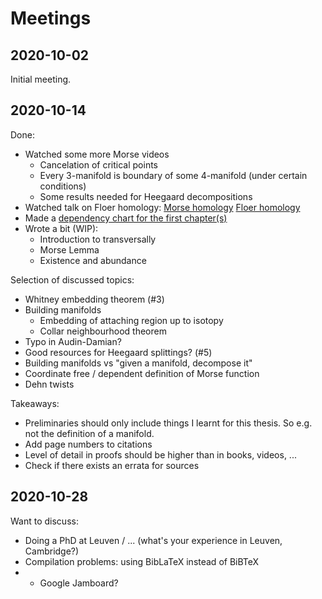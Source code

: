 # Meetings

## 2020-10-02

Initial meeting.

## 2020-10-14

Done:

* Watched some more Morse videos
   - Cancelation of critical points
   - Every 3-manifold is boundary of some 4-manifold (under certain conditions)
   - Some results needed for Heegaard decompositions
* Watched talk on Floer homology: [Morse homology](https://www.youtube.com/watch?v=hcggpesZ_kA) [Floer homology](https://www.youtube.com/watch?v=SoLPZbLiAVo)
* Made a [dependency chart for the first chapter(s)](https://drive.google.com/file/d/1LSyxkRDMp2VspcCA4x9pddb7uIP2q3kl/view?usp=sharing)
* Wrote a bit (WIP):
  - Introduction to transversally
  - Morse Lemma
  - Existence and abundance

Selection of discussed topics:

* Whitney embedding theorem (#3)
* Building manifolds
  - Embedding of attaching region up to isotopy
  - Collar neighbourhood theorem
* Typo in Audin-Damian?
* Good resources for Heegaard splittings? (#5)
* Building manifolds vs "given a manifold, decompose it"
* Coordinate free / dependent definition of Morse function
* Dehn twists

Takeaways:

* Preliminaries should only include things I learnt for this thesis. So e.g. not the definition of a manifold.
* Add page numbers to citations
* Level of detail in proofs should be higher than in books, videos, ...
* Check if there exists an errata for sources

## 2020-10-28

Want to discuss:

* Doing a PhD at Leuven / ... (what's your experience in Leuven, Cambridge?)
* Compilation problems: using BibLaTeX instead of BiBTeX
* * Google Jamboard?
